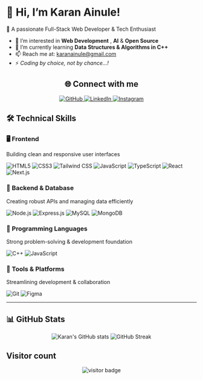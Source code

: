 # 👋 Hi, I’m Karan Ainule!
🚀 A passionate Full-Stack Web Developer & Tech Enthusiast
- 👀 I’m interested in **Web Development** , **AI** & **Open Source**
- 🌱 I’m currently learning **Data Structures & Algorithms in C++**
- 📫 Reach me at: [karanainule@gmail.com](mailto:karanainule@gmail.com)
- ⚡ *Coding by choice, not by chance...!*

<!-- -  💞️ I’m looking to collaborate on ... on project on which i am working--->



<h2 align="center">🌐 Connect with me</h2>


<p align="center">
  <a href="https://github.com/karanainule" target="_blank">
    <img src="https://img.shields.io/badge/GitHub-181717?style=for-the-badge&logo=github&logoColor=white" alt="GitHub"/>
  </a>
  <a href="https://linkedin.com/in/karan-ainule" target="_blank">
    <img src="https://img.shields.io/badge/LinkedIn-0077B5?style=for-the-badge&logo=linkedin&logoColor=white" alt="LinkedIn"/>
  </a>
  <a href="https://instagram.com/k.aran_x" target="_blank">
    <img src="https://img.shields.io/badge/Instagram-181717?style=for-the-badge&logo=instagram&logoColor=white" alt="Instagram"/>
  </a>
</p>

## 🛠️ Technical Skills

### 🖥️ Frontend  
Building clean and responsive user interfaces<br>

![HTML5](https://img.shields.io/badge/HTML5-E34F26?style=flat-square&logo=html5&logoColor=white)
![CSS3](https://img.shields.io/badge/CSS3-1572B6?style=flat-square&logo=css3&logoColor=white)
![Tailwind CSS](https://img.shields.io/badge/Tailwind-38B2AC?style=flat-square&logo=tailwind-css&logoColor=white)
![JavaScript](https://img.shields.io/badge/JavaScript-F7DF1E?style=flat-square&logo=javascript&logoColor=black)
![TypeScript](https://img.shields.io/badge/TypeScript-3178C6?style=flat-square&logo=typescript&logoColor=white)
![React](https://img.shields.io/badge/React-61DAFB?style=flat-square&logo=react&logoColor=black)
![Next.js](https://img.shields.io/badge/Next.js-000000?style=flat-square&logo=nextdotjs&logoColor=white)

### 🧠 Backend & Database  
Creating robust APIs and managing data efficiently<br>

![Node.js](https://img.shields.io/badge/Node.js-339933?style=flat-square&logo=nodedotjs&logoColor=white)
![Express.js](https://img.shields.io/badge/Express.js-%23404d59?style=flat-square&logo=express&logoColor=%2361DAFB)
![MySQL](https://img.shields.io/badge/MySQL-4479A1?style=flat-square&logo=mysql&logoColor=white)
![MongoDB](https://img.shields.io/badge/MongoDB-47A248?style=flat-square&logo=mongodb&logoColor=white)

### 📝 Programming Languages  
Strong problem-solving & development foundation<br>

![C++](https://img.shields.io/badge/C++-00599C?style=flat-square&logo=c%2B%2B&logoColor=white)
![JavaScript](https://img.shields.io/badge/JavaScript-F7DF1E?style=flat-square&logo=javascript&logoColor=black)

### 🧰 Tools & Platforms  
Streamlining development & collaboration<br>

![Git](https://img.shields.io/badge/Git-F05032?style=flat-square&logo=git&logoColor=white)
![Figma](https://img.shields.io/badge/Figma-F24E1E?style=flat-square&logo=figma&logoColor=white)

--- 
## 📊 GitHub Stats
<p align="center">
  <img src="https://github-readme-stats.vercel.app/api?username=karanainule&show_icons=true&theme=tokyonight" alt="Karan's GitHub stats" />
  <img src="https://github-readme-streak-stats.herokuapp.com/?user=karanainule&theme=tokyonight" alt="GitHub Streak" />
  <!-- <img src="https://github-readme-stats.vercel.app/api/top-langs/?username=karanainule&layout=compact&theme=tokyonight" /> -->

</p>




## Visitor count
<p align="center">
  <img src="https://komarev.com/ghpvc/?username=karanainule&style=flat-square" alt="visitor badge"/>
</p>
